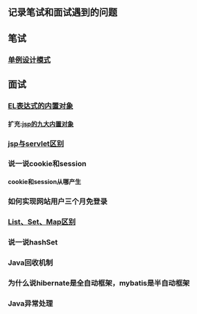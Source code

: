 ## 记录笔试和面试遇到的问题
## 笔试
### [单例设计模式](https://github.com/wangwren/Written-test-Interview/blob/master/singleton.md)
## 面试
### [EL表达式的内置对象](https://github.com/wangwren/Written-test-Interview/blob/master/EL%E8%A1%A8%E8%BE%BE%E5%BC%8F%E5%86%85%E7%BD%AE%E5%AF%B9%E8%B1%A1.md)
#### 扩充:[jsp的九大内置对象](https://github.com/wangwren/Written-test-Interview/blob/master/JSP%E4%B9%9D%E5%A4%A7%E5%86%85%E7%BD%AE%E5%AF%B9%E8%B1%A1%E5%8F%8A%E5%9B%9B%E4%B8%AA%E4%BD%9C%E7%94%A8%E5%9F%9F.md)
### [jsp与servlet区别](https://github.com/wangwren/Written-test-Interview/blob/master/JSP%E4%B8%8EServlet%E5%8C%BA%E5%88%AB.md)
### 说一说cookie和session
#### cookie和session从哪产生
### 如何实现网站用户三个月免登录
### [List、Set、Map区别](https://github.com/wangwren/Written-test-Interview/blob/master/List%E3%80%81Set%E3%80%81Map%E5%8C%BA%E5%88%AB.md)
### 说一说hashSet
### Java回收机制
### 为什么说hibernate是全自动框架，mybatis是半自动框架
### Java异常处理
